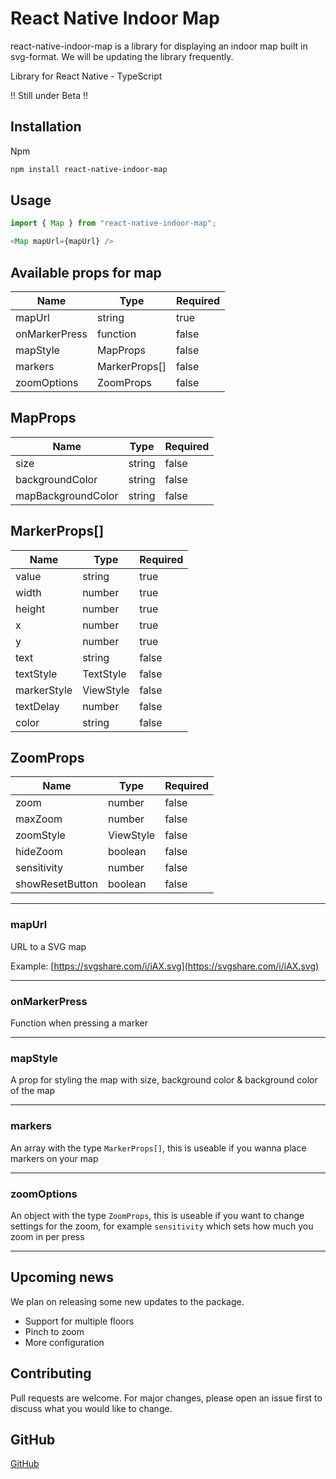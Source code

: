 # React Native Indoor Map

react-native-indoor-map is a library for displaying an indoor map built in svg-format. We will be updating the library frequently.

Library for React Native - TypeScript

!! Still under Beta !!

## Installation

Npm

```bash
npm install react-native-indoor-map
```

## Usage

```javascript
import { Map } from "react-native-indoor-map";
```

```javascript
<Map mapUrl={mapUrl} />
```

## Available props for map

| Name          | Type          | Required |
| ------------- | ------------- | -------- |
| mapUrl        | string        | true     |
| onMarkerPress | function      | false    |
| mapStyle      | MapProps      | false    |
| markers       | MarkerProps[] | false    |
| zoomOptions   | ZoomProps     | false    |

## MapProps

| Name               | Type   | Required |
| ------------------ | ------ | -------- |
| size               | string | false    |
| backgroundColor    | string | false    |
| mapBackgroundColor | string | false    |

## MarkerProps[]

| Name        | Type      | Required |
| ----------- | --------- | -------- |
| value       | string    | true     |
| width       | number    | true     |
| height      | number    | true     |
| x           | number    | true     |
| y           | number    | true     |
| text        | string    | false    |
| textStyle   | TextStyle | false    |
| markerStyle | ViewStyle | false    |
| textDelay   | number    | false    |
| color       | string    | false    |

## ZoomProps

| Name            | Type      | Required |
| --------------- | --------- | -------- |
| zoom            | number    | false    |
| maxZoom         | number    | false    |
| zoomStyle       | ViewStyle | false    |
| hideZoom        | boolean   | false    |
| sensitivity     | number    | false    |
| showResetButton | boolean   | false    |

---

### mapUrl

URL to a SVG map

Example:
[https://svgshare.com/i/iAX.svg](https://svgshare.com/i/iAX.svg)

---

### onMarkerPress

Function when pressing a marker

---

### mapStyle

A prop for styling the map with size, background color & background color of the map

---

### markers

An array with the type `MarkerProps[]`, this is useable if you wanna place markers on your map

---

### zoomOptions

An object with the type `ZoomProps`, this is useable if you want to change settings for the zoom, for example `sensitivity` which sets how much you zoom in per press

---

## Upcoming news

We plan on releasing some new updates to the package.

- Support for multiple floors
- Pinch to zoom
- More configuration

## Contributing

Pull requests are welcome. For major changes, please open an issue first to discuss what you would like to change.

## GitHub

[GitHub](https://github.com/putteabrahamsson/react-native-indoor-map)
